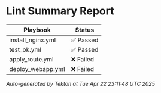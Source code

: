 # Lint Summary Report

| Playbook | Status |
|----------|--------|
| install_nginx.yml | ✅ Passed |
| test_ok.yml | ✅ Passed |
| apply_route.yml | ❌ Failed |
| deploy_webapp.yml | ❌ Failed |

_Auto-generated by Tekton at Tue Apr 22 23:11:48 UTC 2025_

